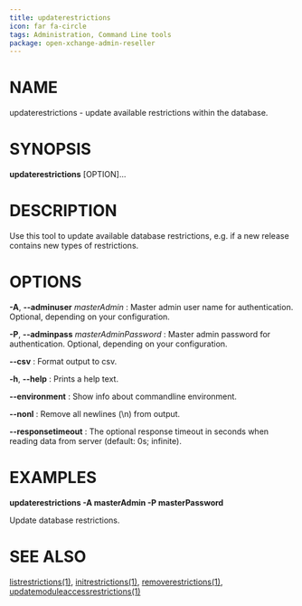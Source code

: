 ```yaml
---
title: updaterestrictions
icon: far fa-circle
tags: Administration, Command Line tools
package: open-xchange-admin-reseller
---
```


# NAME

updaterestrictions - update available restrictions within the database.

# SYNOPSIS

**updaterestrictions** [OPTION]...

# DESCRIPTION

Use this tool to update available database restrictions, e.g. if a new release contains new types of restrictions.

# OPTIONS

**-A**, **--adminuser** *masterAdmin*
: Master admin user name for authentication. Optional, depending on your configuration.

**-P**, **--adminpass** *masterAdminPassword*
: Master admin password for authentication. Optional, depending on your configuration.

**--csv**
: Format output to csv.

**-h**, **--help**
: Prints a help text.

**--environment**
: Show info about commandline environment.

**--nonl**
: Remove all newlines (\\n) from output.

**--responsetimeout**
: The optional response timeout in seconds when reading data from server (default: 0s; infinite).

# EXAMPLES

**updaterestrictions -A masterAdmin -P masterPassword**

Update database restrictions.

# SEE ALSO

[listrestrictions(1)](listrestrictions.html), [initrestrictions(1)](initrestrictions.html), [removerestrictions(1)](removerestrictions.html), [updatemoduleaccessrestrictions(1)](updatemoduleaccessrestrictions.html)
